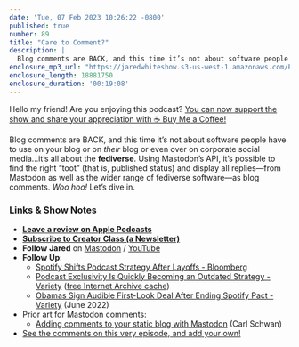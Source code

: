 ```yaml
---
date: 'Tue, 07 Feb 2023 10:26:22 -0800'
published: true
number: 89
title: "Care to Comment?"
description: |
  Blog comments are BACK, and this time it’s not about software people have to use on your blog or on their blog or even over on corporate social media…it’s all about the fediverse. Using Mastodon’s API, it’s possible to find the right “toot” (that is, published status) and display all replies—from Mastodon as well as the wider range of fediverse software—as blog comments. Woo hoo! Let’s dive in.
enclosure_mp3_url: "https://jaredwhiteshow.s3-us-west-1.amazonaws.com/Episode%2089%20-%20Care%20to%20Comment.mp3"
enclosure_length: 18881750
enclosure_duration: '00:19:08'
---
```


Hello my friend! Are you enjoying this podcast? [You can now support the show and share your appreciation with ☕️ Buy Me a Coffee!](https://buymeacoffee.com/jaredwhite)

Blog comments are BACK, and this time it’s not about software people have to use on your blog or on _their_ blog or even over on corporate social media…it’s all about the **fediverse**. Using Mastodon’s API, it’s possible to find the right “toot” (that is, published status) and display all replies—from Mastodon as well as the wider range of fediverse software—as blog comments. _Woo hoo!_ Let’s dive in.

### Links & Show Notes

* **[Leave a review on Apple Podcasts](https://podcasts.apple.com/us/podcast/fresh-fusion/id1387528457)**
* **[Subscribe to Creator Class (a Newsletter)](https://jaredwhite.com/creator-class)**
* **Follow Jared** on [Mastodon](https://indieweb.social/@jaredwhite) / [YouTube](https://www.youtube.com/@jaredcwhite)
* **Follow Up**:
	* [Spotify Shifts Podcast Strategy After Layoffs - Bloomberg](https://www.bloomberg.com/news/newsletters/2023-01-29/spotify-shifts-podcast-strategy-after-layoffs?utm_medium=email&utm_source=newsletter&utm_term=230129&utm_campaign=screentime)
	* [Podcast Exclusivity Is Quickly Becoming an Outdated Strategy - Variety](https://variety.com/vip/podcast-exclusivity-is-quickly-becoming-an-outdated-strategy-1235495652/) ([free Internet Archive cache](https://web.archive.org/web/20230131014835/https://variety.com/vip/podcast-exclusivity-is-quickly-becoming-an-outdated-strategy-1235495652/))
	* [Obamas Sign Audible First-Look Deal After Ending Spotify Pact - Variety](https://variety.com/2022/digital/news/obamas-audible-deal-spotify-1235299775/) (June 2022)
* Prior art for Mastodon comments:
	* [Adding comments to your static blog with Mastodon](https://carlschwan.eu/2020/12/29/adding-comments-to-your-static-blog-with-mastodon/) (Carl Schwan)
* [See the comments on this very episode, and add your own!](https://jaredwhite.com/podcast/89)